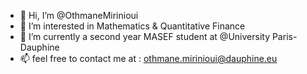 - 👋 Hi, I’m @OthmaneMirinioui 
- 👀 I’m interested in Mathematics & Quantitative Finance
- 🌱 I’m currently a second year MASEF student at @University Paris-Dauphine
- 📫 feel free to contact me at : othmane.mirinioui@dauphine.eu

<!---
OthmaneMiri/OthmaneMiri is a ✨ special ✨ repository because its `README.md` (this file) appears on your GitHub profile.
You can click the Preview link to take a look at your changes.
--->
